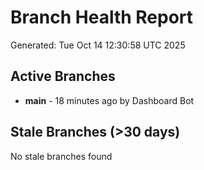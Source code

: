# Branch Health Report
Generated: Tue Oct 14 12:30:58 UTC 2025

## Active Branches
- **main** - 18 minutes ago by Dashboard Bot

## Stale Branches (>30 days)
No stale branches found
